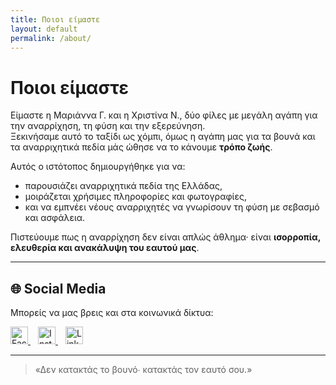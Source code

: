 ```yaml
---
title: Ποιοι είμαστε
layout: default
permalink: /about/
---
```


#  Ποιοι είμαστε

Είμαστε η Μαριάννα Γ. και η Χριστίνα Ν., δύο φίλες με μεγάλη αγάπη για την αναρρίχηση, τη φύση και την εξερεύνηση.  
Ξεκινήσαμε αυτό το ταξίδι ως χόμπι, όμως η αγάπη μας για τα βουνά και τα αναρριχητικά πεδία μάς ώθησε να το κάνουμε **τρόπο ζωής**.

Αυτός ο ιστότοπος δημιουργήθηκε για να:
- παρουσιάζει αναρριχητικά πεδία της Ελλάδας,  
- μοιράζεται χρήσιμες πληροφορίες και φωτογραφίες,  
- και να εμπνέει νέους αναρριχητές να γνωρίσουν τη φύση με σεβασμό και ασφάλεια.  

Πιστεύουμε πως η αναρρίχηση δεν είναι απλώς άθλημα· είναι **ισορροπία, ελευθερία και ανακάλυψη του εαυτού μας**.  

---

## 🌐 Social Media

Μπορείς να μας βρεις και στα κοινωνικά δίκτυα:

<a href="https://facebook.com/yourpage" target="_blank" style="margin-right:12px;">
  <img src="https://cdn-icons-png.flaticon.com/512/733/733547.png" width="28" alt="Facebook">
</a>
<a href="https://instagram.com/yourprofile" target="_blank" style="margin-right:12px;">
  <img src="https://cdn-icons-png.flaticon.com/512/174/174855.png" width="28" alt="Instagram">
</a>
<a href="https://www.linkedin.com/in/yourprofile" target="_blank">
  <img src="https://cdn-icons-png.flaticon.com/512/174/174857.png" width="28" alt="LinkedIn">
</a>

---

> «Δεν κατακτάς το βουνό∙ κατακτάς τον εαυτό σου.»
